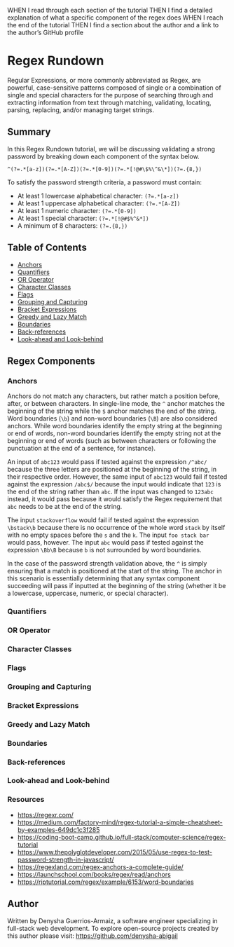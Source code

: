 


WHEN I read through each section of the tutorial
THEN I find a detailed explanation of what a specific component of the regex does
WHEN I reach the end of the tutorial
THEN I find a section about the author and a link to the author’s GitHub profile


# Regex Rundown

Regular Expressions, or more commonly abbreviated as Regex, are powerful, case-sensitive patterns composed of single or a combination of single and special characters for the purpose of searching through and extracting information from text through matching, validating, locating, parsing, replacing, and/or managing target strings. 

## Summary

In this Regex Rundown tutorial, we will be discussing validating a strong password by breaking down each component of the syntax below. 

```^(?=.*[a-z])(?=.*[A-Z])(?=.*[0-9])(?=.*[!@#\$%\^&\*])(?=.{8,})```

To satisfy the password strength criteria, a password must contain:

* At least 1 lowercase alphabetical character: ```(?=.*[a-z])```
* At least 1 uppercase alphabetical character: ```(?=.*[A-Z])```
* At least 1 numeric character: ```(?=.*[0-9])```
* At least 1 special character: ```(?=.*[!@#$%^&*])```
* A minimum of 8 characters: ```(?=.{8,})```

## Table of Contents

- [Anchors](#anchors)
- [Quantifiers](#quantifiers)
- [OR Operator](#or-operator)
- [Character Classes](#character-classes)
- [Flags](#flags)
- [Grouping and Capturing](#grouping-and-capturing)
- [Bracket Expressions](#bracket-expressions)
- [Greedy and Lazy Match](#greedy-and-lazy-match)
- [Boundaries](#boundaries)
- [Back-references](#back-references)
- [Look-ahead and Look-behind](#look-ahead-and-look-behind)

## Regex Components

### Anchors

Anchors do not match any characters, but rather match a position before, after, or between characters. In single-line mode, the ```^``` anchor matches the beginning of the string while the ```$``` anchor matches the end of the string. Word boundaries (```\b```) and non-word boundaries (```\B```) are also considered anchors. While word boundaries identify the empty string at the beginning or end of words, non-word boundaries identify the empty string not at the beginning or end of words (such as between characters or following the punctuation at the end of a sentence, for instance). 

An input of ```abc123``` would pass if tested against the expression ```/^abc/``` because the three letters are positioned at the beginning of the string, in their respective order. However, the same input of ```abc123``` would fail if tested against the expression ```/abc$/``` because the input would indicate that ```123``` is the end of the string rather than ```abc```. If the input was changed to ```123abc``` instead, it would pass because it would satisfy the Regex requirement that ```abc``` needs to be at the end of the string. 

The input ```stackoverflow``` would fail if tested against the expression ```\bstack\b``` because there is no occurrence of the whole word ```stack``` by itself with no empty spaces before the ```s``` and the ```k```. The input ```foo stack bar``` would pass, however. The input ```abc``` would pass if tested against the expression ```\Bb\B``` because `b` is not surrounded by word boundaries.  

In the case of the password strength validation above, the ```^``` is simply ensuring that a match is positioned at the start of the string. The anchor in this scenario is essentially determining that any syntax component succeeding will pass if inputted at the beginning of the string (whether it be a lowercase, uppercase, numeric, or special character). 

### Quantifiers

### OR Operator

### Character Classes

### Flags

### Grouping and Capturing

### Bracket Expressions

### Greedy and Lazy Match

### Boundaries

### Back-references

### Look-ahead and Look-behind

### Resources
* https://regexr.com/
* https://medium.com/factory-mind/regex-tutorial-a-simple-cheatsheet-by-examples-649dc1c3f285
* https://coding-boot-camp.github.io/full-stack/computer-science/regex-tutorial
* https://www.thepolyglotdeveloper.com/2015/05/use-regex-to-test-password-strength-in-javascript/
* https://regexland.com/regex-anchors-a-complete-guide/
* https://launchschool.com/books/regex/read/anchors
* https://riptutorial.com/regex/example/6153/word-boundaries

## Author

Written by Denysha Guerrios-Armaiz, a software engineer specializing in full-stack web development. To explore open-source projects created by this author please visit: https://github.com/denysha-abigail

